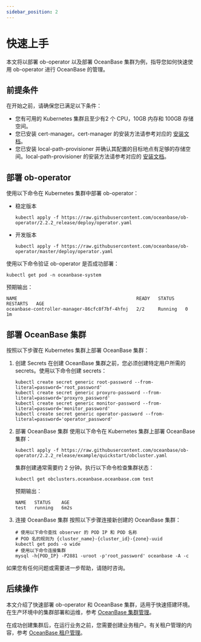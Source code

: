 ```yaml
---
sidebar_position: 2
---
```


# 快速上手

本文将以部署 ob-operator 以及部署 OceanBase 集群为例，指导您如何快速使用 ob-operator 进行 OceanBase 的管理。

## 前提条件

在开始之前，请确保您已满足以下条件：

- 您有可用的 Kubernetes 集群且至少有2 个 CPU，10GB 内存和 100GB 存储空间。
- 您已安装 cert-manager。cert-manager 的安装方法请参考对应的 [安装文档](https://cert-manager.io/docs/installation/)。
- 您已安装 local-path-provisioner 并确认其配置的目标地点有足够的存储空间。local-path-provisioner 的安装方法请参考对应的 [安装文档](https://github.com/rancher/local-path-provisioner)。

## 部署 ob-operator

使用以下命令在 Kubernetes 集群中部署 ob-operator：

- 稳定版本

  ```shell
  kubectl apply -f https://raw.githubusercontent.com/oceanbase/ob-operator/2.2.2_release/deploy/operator.yaml
  ```

- 开发版本

  ```shell
  kubectl apply -f https://raw.githubusercontent.com/oceanbase/ob-operator/master/deploy/operator.yaml
  ```

使用以下命令验证 ob-operator 是否成功部署：

```shell
kubectl get pod -n oceanbase-system
```

预期输出：

```shell
NAME                                            READY   STATUS    RESTARTS   AGE
oceanbase-controller-manager-86cfc8f7bf-4hfnj   2/2     Running   0          1m
```

## 部署 OceanBase 集群

按照以下步骤在 Kubernetes 集群上部署 OceanBase 集群：

1. 创建 Secrets
  在创建 OceanBase 集群之前，您必须创建特定用户所需的 secrets。使用以下命令创建 secrets：

    ```shell
    kubectl create secret generic root-password --from-literal=password='root_password'
    kubectl create secret generic proxyro-password --from-literal=password='proxyro_password'
    kubectl create secret generic monitor-password --from-literal=password='monitor_password'
    kubectl create secret generic operator-password --from-literal=password='operator_password'
    ```

2. 部署 OceanBase 集群
  使用以下命令在 Kubernetes 集群上部署 OceanBase 集群：

    ```shell
    kubectl apply -f https://raw.githubusercontent.com/oceanbase/ob-operator/2.2.2_release/example/quickstart/obcluster.yaml
    ```

    集群创建通常需要约 2 分钟。执行以下命令检查集群状态：

    ```shell
    kubectl get obclusters.oceanbase.oceanbase.com test
    ```

    预期输出：

    ```shell
    NAME   STATUS    AGE
    test   running   6m2s
    ```

3. 连接 OceanBase 集群
  按照以下步骤连接新创建的 OceanBase 集群：
  
    ```shell
    # 使用以下命令查找 observer 的 POD IP 和 POD 名称
    # POD 名的规则为 {cluster_name}-{cluster_id}-{zone}-uuid
    kubectl get pods -o wide
    # 使用以下命令连接集群
    mysql -h{POD_IP} -P2881 -uroot -p'root_password' oceanbase -A -c
    ```

如果您有任何问题或需要进一步帮助，请随时咨询。

## 后续操作

本文介绍了快速部署 ob-operator 和 OceanBase 集群，适用于快速搭建环境。在生产环境中的集群部署和运维，参考 [OceanBase 集群管理](500.ob-operator-user-guide/100.cluster-management-of-ob-operator/100.cluster-management-intro.md)。

在成功创建集群后，在运行业务之前，您需要创建业务租户。有关租户管理的内容，参考 [OceanBase 租户管理](500.ob-operator-user-guide/200.tenant-management-of-ob-operator/000.tenant-management-intro.md)。

